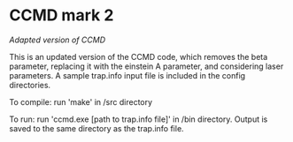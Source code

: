 # CCMD mark 2

<i>Adapted version of CCMD</i>

This is an updated version of the CCMD code, which removes the beta parameter, replacing it with the einstein A parameter, and considering laser parameters. A sample trap.info input file is included in the config 
directories.

To compile:
run 'make' in /src directory

To run:
run 'ccmd.exe [path to trap.info file]' in /bin directory. Output is saved to the same directory as the trap.info file.
